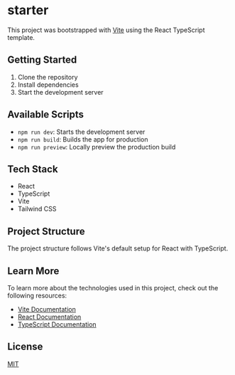 # starter

This project was bootstrapped with [Vite](https://vitejs.dev/) using the React TypeScript template.

## Getting Started

1. Clone the repository
2. Install dependencies
3. Start the development server

## Available Scripts

- `npm run dev`: Starts the development server
- `npm run build`: Builds the app for production
- `npm run preview`: Locally preview the production build

## Tech Stack

- React
- TypeScript
- Vite
- Tailwind CSS

## Project Structure

The project structure follows Vite's default setup for React with TypeScript.

## Learn More

To learn more about the technologies used in this project, check out the following resources:

- [Vite Documentation](https://vitejs.dev/guide/)
- [React Documentation](https://reactjs.org/docs/getting-started.html)
- [TypeScript Documentation](https://www.typescriptlang.org/docs/)

## License

[MIT](https://choosealicense.com/licenses/mit/)

